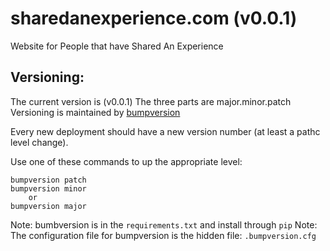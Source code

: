 # sharedanexperience.com (v0.0.1)
Website for People that have Shared An Experience



Versioning:
---
The current version is (v0.0.1)
The three parts are major.minor.patch
Versioning is maintained by [bumpversion](https://pypi.python.org/pypi/bumpversion)

Every new deployment should have a new version number (at least a pathc level change).

Use one of these commands to up the appropriate level:
```
bumpversion patch
bumpversion minor
    or
bumpversion major
```

Note: bumbversion is in the `requirements.txt` and install through `pip`
Note: The configuration file for bumpversion is the hidden file: `.bumpversion.cfg`
